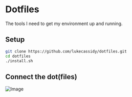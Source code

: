 # Dotfiles
The tools I need to get my environment up and running.

## Setup
```bash
git clone https://github.com/lukecassidy/dotfiles.git
cd dotfiles
./install.sh
```

## Connect the dot(files) 
![Image](https://github.com/user-attachments/assets/0b3f1d09-de43-4352-9f95-47d8ca04c8f7)